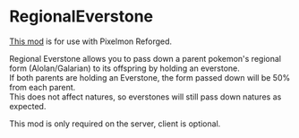 # RegionalEverstone
[This mod](https://www.curseforge.com/minecraft/mc-mods/regional-everstone) is for use with Pixelmon Reforged.

Regional Everstone allows you to pass down a parent pokemon's regional form (Alolan/Galarian) to its offspring by holding an everstone.  
If both parents are holding an Everstone, the form passed down will be 50% from each parent.  
This does not affect natures, so everstones will still pass down natures as expected.

This mod is only required on the server, client is optional.   
